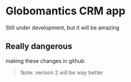 # Globomantics CRM app
Still under development, but it will be amazing

## Really dangerous
making these changes in github

> Note: version 2 will be way better

